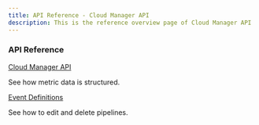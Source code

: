 ```yaml
---
title: API Reference - Cloud Manager API
description: This is the reference overview page of Cloud Manager API 
---
```


<DiscoverBlock slots="heading"/>

### API Reference

<DiscoverBlock slots="link, text"/>

[Cloud Manager API](api/) 
     
See how metric data is structured.

<DiscoverBlock slots="link, text"/>

[Event Definitions](events/) 

See how to edit and delete pipelines.